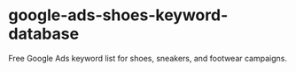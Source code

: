 # google-ads-shoes-keyword-database
Free Google Ads keyword list for shoes, sneakers, and footwear campaigns.

